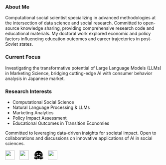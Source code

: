 <!--
### Hi, I'm Julieta!
**Julieta7312/Julieta7312** is a ✨ _special_ ✨ repository because its `README.md` (this file) appears on your GitHub profile.

Here are some ideas to get you started:

- 🔭 I’m currently working on ...
- 🌱 I’m currently learning ...
- 👯 I’m looking to collaborate on ...
- 🤔 I’m looking for help with ...
- 💬 Ask me about ...
- 📫 How to reach me: ...
- 😄 Pronouns: ...
- ⚡ Fun fact: ...

📝 Sharing learning materials in Data Science and the source code of my research papers <br>
🎓 Majored in Computational Social Science at Hitotsubashi University, Tokyo, Japan '25<br>
🌱 Currently learning about LLMs and Marketing Science<br>

![Julieta7312's GitHub stats](https://github-readme-stats.vercel.app/api?username=Julieta7312&show_icons=true&theme=moltack)

### Connect with Me 
<p>
<a href="https://www.linkedin.com/in/julietamatevosyan/">
    <img src="https://cdn.jsdelivr.net/npm/simple-icons@v11/icons/linkedin.svg" alt="LinkedIn" width="30" height="30" style="margin-right: 10px"/>
</a>
<a href="mailto:matevosyan.julieta@gmail.com">
    <img src="https://raw.githubusercontent.com/simple-icons/simple-icons/develop/icons/gmail.svg" alt="Gmail" width="30" height="30" style="margin-right: 10px"/>
</a>
<a href="https://huggingface.co/Julieta73">
    <img src="https://raw.githubusercontent.com/simple-icons/simple-icons/develop/icons/huggingface.svg" alt="Hugging Face" width="30" height="30" style="margin-right: 10px"/>
</a>
<a href="https://scholar.google.com/citations?user=L4Rcp5oAAAAJ&hl=en">
    <img src="https://cdn.jsdelivr.net/npm/simple-icons@v11/icons/googlescholar.svg" alt="Google Scholar" width="30" height="30" style="margin-right: 10px"/>
</a>
<a href="https://www.researchgate.net/profile/Julieta-Matevosyan?ev=hdr_xprf">
    <img src="https://cdn.jsdelivr.net/npm/simple-icons@v11/icons/researchgate.svg" alt="ResearchGate" width="30" height="30"/>
</a>
</p> 

🔬 Researcher | Computational Social Science | Hitotsubashi University '25

Researcher specializing in social sciences with a focus on advanced computational methodologies. Committed to open-source knowledge sharing through comprehensive research code and learning materials. My dissertation focused on economic and policy-related factors that significantly impact education outcomes and career preferences in post-Soviet states. Currently exploring the intersections of Large Language Models and Marketing Science.

Research Interests:
- Computational Social Science
- Large Language Models
- Marketing Science -->

### About Me

Computational social scientist specializing in advanced methodologies at the intersection of data science and social research. Committed to open-source knowledge sharing, providing comprehensive research code and educational materials. My doctoral work explored economic and policy factors influencing education outcomes and career trajectories in post-Soviet states.

### Current Focus

Investigating the transformative potential of Large Language Models (LLMs) in Marketing Science, bridging cutting-edge AI with consumer behavior analysis in Japanese market.

### Research Interests

- Computational Social Science
- Natural Language Processing & LLMs
- Marketing Analytics
- Policy Impact Assessment
- Educational Outcomes in Transition Economies

Committed to leveraging data-driven insights for societal impact. Open to collaborations and discussions on innovative applications of AI in social sciences.

[<img src="https://raw.githubusercontent.com/simple-icons/simple-icons/develop/icons/researchgate.svg" width="30" height="30">](https://www.researchgate.net/profile/Julieta-Matevosyan?ev=hdr_xprf) &nbsp;&nbsp;
[<img src="https://www.svgrepo.com/show/127389/linkedin-logotype.svg" width="30" height="30">](https://www.linkedin.com/in/julietamatevosyan/) &nbsp;&nbsp;
[<img src="https://raw.githubusercontent.com/simple-icons/simple-icons/develop/icons/huggingface.svg" width="30" height="30">](https://huggingface.co/Julieta73) &nbsp;&nbsp;
[<img src="https://raw.githubusercontent.com/simple-icons/simple-icons/develop/icons/googlescholar.svg" width="30" height="30">](https://scholar.google.com/citations?user=L4Rcp5oAAAAJ&hl=en) &nbsp;&nbsp;
<!-- [<img src="https://www.svgrepo.com/show/306521/orcid.svg" width="30" height="30">](https://orcid.org/my-orcid?orcid=0000-0002-6221-1976) &nbsp;&nbsp; -->
